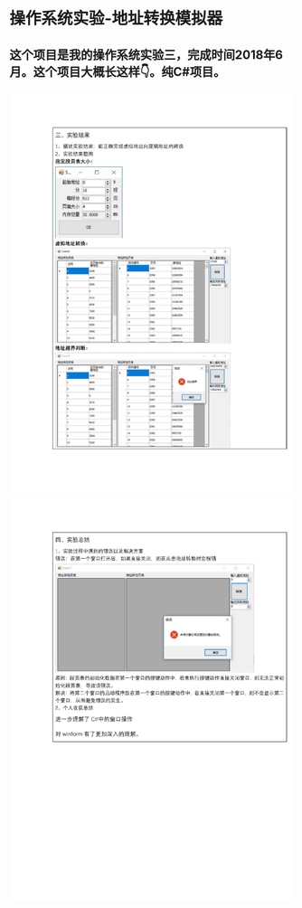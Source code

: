 # 操作系统实验-地址转换模拟器

## 这个项目是我的操作系统实验三，完成时间2018年6月。这个项目大概长这样👇。纯C#项目。

![第1页](_/__页面_1.png)
![第2页](_/__页面_2.png)